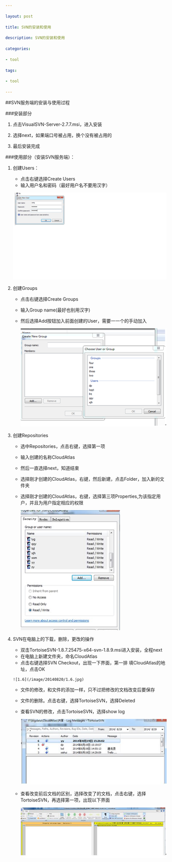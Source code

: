 ```yaml
---

layout: post

title: SVN的安装和使用

description: SVN的安装和使用

categories:

- tool

tags:

- tool

---
```




##SVN服务端的安装与使用过程



###安装部分

1. 点击VisualSVN-Server-2.7.7.msi，进入安装

2. 选择next，如果端口号被占用，换个没有被占用的 

3. 最后安装完成



###使用部分（安装SVN服务端）：



1. 创建Users：
	 + 点击右键选择Create Users
	 + 输入用户名和密码（最好用户名不要用汉字）
	 
 	![1.1](/image/20140820/1.1.jpg)

2.	创建Groups
     + 点击右键选择Create Groups
     + 输入Group name(最好也别用汉字)
     + 然后选择Add按钮加入前面创建的User，需要一一个的手动加入
        
 		![1.2](/image/20140820/1.2.jpg)

3.	创建Repositories
      + 选中Repositories，点击右键，选择第一项
      + 输入创建的名称CloudAtlas
      +	然后一直选择next，知道结束
      +	选择刚才创建的CloudAtlas，右键，然后新建，点击Folder，加入新的文件夹
      + 选择刚才创建的CloudAtlas，右键，选择第三项Properties,为该指定用户，并且为用户指定相应的权限

 		![1.4](/image/20140820/1.4.jpg)
 
4. SVN在电脑上的下载，删除，更改的操作

      + 双击TortoiseSVN-1.8.7.25475-x64-svn-1.8.9.msi进入安装，全程next
      + 在电脑上新建文件夹，命名CloudAtlas
      + 点击右键选择SVN Checkout，出现一下界面，第一排 填CloudAtlas的地址，点击OK
      
       ![1.6](/image/20140820/1.6.jpg)
       
      +	文件的修改，和文件的添加一样，只不过把修改的文档改变后要保存
      + 文件的删除。点击右键，选择TortoiseSVN，选择Deleted
      + 查看SVN的修改，点击TortoiseSVN，选择show log

 		![1.7](/image/20140820/1.7.jpg)
 
      + 查看改变前后文档的区别，选择改变了的文档，点击右键，选择TortoiseSVN，再选择第一项，出现以下界面

		 ![1.8](/image/20140820/1.8.jpg)

           

